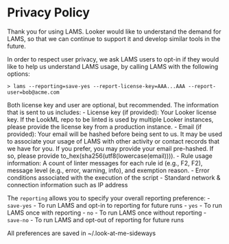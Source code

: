 # Privacy Policy

Thank you for using LAMS. Looker would like to understand the demand for LAMS,
so that we can continue to support it and develop similar tools in the future.

In order to respect user privacy, we ask LAMS users to opt-in if they would like
to help us understand LAMS usage, by calling LAMS with the following options:

	> lams --reporting=save-yes --report-license-key=AAA...AAA --report-user=bob@acme.com


Both license key and user are optional, but recommended. The information that
is sent to us includes:
	- License key (if provided): Your Looker license key. If the LookML repo to
	  be linted is used by multiple Looker instances, please provide the license
	  key from a production instance.
	- Email (if provided): Your email will be hashed before being sent to us. It
	  may be used to associate your usage of LAMS with other activity or contact
	  records that we have for you. If you prefer, you may provide your email
	  pre-hashed. If so, please provide to_hex(sha256(utf8(lowercase(email)))).
	- Rule usage information: A count of linter messages for each rule id (e.g.,
	  F2, F2), message level (e.g., error, warning, info), and exemption reason.
	- Error conditions associated with the execution of the script
	- Standard network & connection information such as IP address

The `reporting` allows you to specify your overall reporting preference:
	- `save-yes` - To run LAMS and opt-in to reporting for future runs
	- `yes`      - To run LAMS once with reporting
	- `no`       - To run LAMS once without reporting
	- `save-no`  - To run LAMS and opt-out of reporting for future runs

All preferences are saved in ~/.look-at-me-sideways